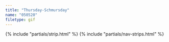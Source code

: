 ```yaml
---
title: "Thursday-Schmursday"
name: "050520"
filetype: gif
---
```


{% include "partials/strip.html" %}
{% include "partials/nav-strips.html" %}